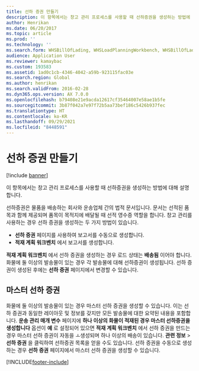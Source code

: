 ```yaml
---
title: 선하 증권 만들기
description: 이 항목에서는 창고 관리 프로세스를 사용할 때 선하증권을 생성하는 방법에 대해 설명합니다.
author: Henrikan
ms.date: 06/20/2017
ms.topic: article
ms.prod: ''
ms.technology: ''
ms.search.form: WHSBillOfLading, WHSLoadPlanningWorkbench, WHSBillOfLadingCarrier, WHSBillOfLadingOrder
audience: Application User
ms.reviewer: kamaybac
ms.custom: 193583
ms.assetid: 1ad0c1cb-4346-4042-a59b-923115fac03e
ms.search.region: Global
ms.author: henrikan
ms.search.validFrom: 2016-02-28
ms.dyn365.ops.version: AX 7.0.0
ms.openlocfilehash: b79408e21e9acda12617cf35464007e58ae1b5fe
ms.sourcegitcommit: 3b87f042a7e97f72b5aa73bef186c5426b937fec
ms.translationtype: HT
ms.contentlocale: ko-KR
ms.lasthandoff: 09/29/2021
ms.locfileid: "8448591"
---
```

# <a name="create-a-bill-of-lading"></a>선하 증권 만들기

[!include [banner](../includes/banner.md)]

이 항목에서는 창고 관리 프로세스를 사용할 때 선하증권을 생성하는 방법에 대해 설명합니다.  

선하증권은 물품을 배송하는 회사와 운송업체 간의 법적 문서입니다. 문서는 선적된 품목과 함께 제공되며 품목이 목적지에 배달될 때 선적 영수증 역할을 합니다. 창고 관리를 사용하는 경우 선하 증권을 생성하는 두 가지 방법이 있습니다.

  -   **선하 증권** 페이지를 사용하여 보고서를 수동으로 생성합니다.
  -   **적재 계획 워크벤치** 에서 보고서를 생성합니다.

**적재 계획 워크벤치** 에서 선하 증권을 생성하는 경우 로드 상태는 **배송됨** 이어야 합니다. 화물에 둘 이상의 발송물이 있는 경우 각 발송물에 대해 선하증권이 생성됩니다. 선하 증권이 생성된 후에는 **선하 증권** 페이지에서 변경할 수 있습니다.

## <a name="master-bill-of-lading"></a>마스터 선하 증권
화물에 둘 이상의 발송물이 있는 경우 마스터 선하 증권을 생성할 수 있습니다. 이는 선하 증권과 동일한 레이아웃 및 정보를 갖지만 모든 발송물에 대한 요약된 내용을 포함합니다. **운송 관리 매개 변수** 페이지에 **하나 이상의 화물이 적재된 경우 마스터 선하증권을 생성합니다** 옵션이 **예** 로 설정되어 있으면 **적재 계획 워크벤치** 에서 선하 증권을 만드는 경우 마스터 선하 증권이 자동을 ㅗ생성되며 하나 이상의 배송이 있습니다. **관련 정보** &gt; **선하 증권** 을 클릭하여 선하증권 목록을 얻을 수도 있습니다. 선하 증권을 수동으로 생성하는 경우 **선하 증권** 페이지에서 마스터 선하 증권을 생성할 수 있습니다.





[!INCLUDE[footer-include](../../includes/footer-banner.md)]